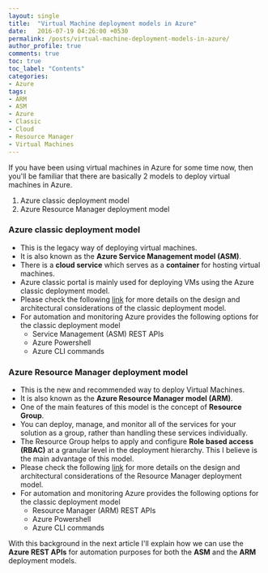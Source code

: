 ```yaml
---
layout: single
title:  "Virtual Machine deployment models in Azure"
date:   2016-07-19 04:26:00 +0530
permalink: /posts/virtual-machine-deployment-models-in-azure/
author_profile: true
comments: true
toc: true
toc_label: "Contents"
categories: 
- Azure
tags:
- ARM
- ASM
- Azure
- Classic
- Cloud
- Resource Manager
- Virtual Machines
---
```


If you have been using virtual machines in Azure for some time now, then you'll be familiar that there are basically 2 models to deploy virtual machines in Azure.
1. Azure classic deployment model
2. Azure Resource Manager deployment model

### Azure classic deployment model  
* This is the legacy way of deploying virtual machines.  
* It is also known as the **Azure Service Management model (ASM)**.
* There is a **cloud service** which serves as a **container** for hosting virtual machines.
* Azure classic portal is mainly used for deploying VMs using the Azure classic deployment model.
* Please check the following [link](https://azure.microsoft.com/en-in/documentation/articles/resource-manager-deployment-model/) for more details on the design and architectural considerations of the classic deployment model.
* For automation and monitoring Azure provides the following options for the classic deployment model
  * Service Management (ASM) REST APIs
  * Azure Powershell
  * Azure CLI commands 

### Azure Resource Manager deployment model  
* This is the new and recommended way to deploy Virtual Machines.
* It is also known as the **Azure Resource Manager model (ARM)**.
* One of the main features of this model is the concept of **Resource Group**.
* You can deploy, manage, and monitor all of the services for your solution as a group, rather than handling these services individually.
* The Resource Group helps to apply and configure **Role based access (RBAC)** at a granular level in the deployment hierarchy. This I believe is the main advantage of this model.
* Please check the following [link](https://azure.microsoft.com/en-in/documentation/articles/resource-manager-deployment-model/) for more details on the design and architectural considerations of the Resource Manager deployment model.
* For automation and monitoring Azure provides the following options for the classic deployment model
  * Resource Manager (ARM) REST APIs
  * Azure Powershell
  * Azure CLI commands 

With this background in the next article I'll explain how we can use the **Azure REST APIs** for automation purposes for both the **ASM** and the **ARM** deployment models.

